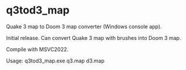 # q3tod3_map
Quake 3 map to Doom 3 map converter (Windows console app).

Initial release. Can convert Quake 3 map with brushes into Doom 3 map.

Compile with MSVC2022.

Usage: q3tod3_map.exe q3.map d3.map
